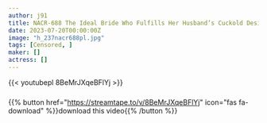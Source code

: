 ```yaml
---
author: j91
title: NACR-688 The Ideal Bride Who Fulfills Her Husband’s Cuckold Desire Minaho Ariga
date: 2023-07-20T00:00:00Z
image: "h_237nacr688pl.jpg"
tags: [Censored, ]
maker: []
actress: []
---
```



{{< youtubepl 8BeMrJXqeBFlYj >}}
###

{{% button href="https://streamtape.to/v/8BeMrJXqeBFlYj" icon="fas fa-download" %}}download this video{{% /button %}}
